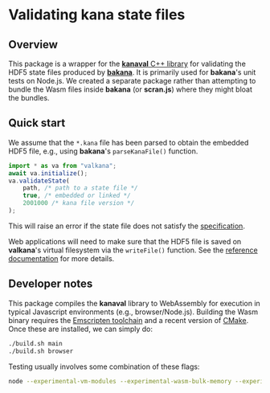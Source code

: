 # Validating kana state files

## Overview

This package is a wrapper for the [**kanaval** C++ library](https://github.com/LTLA/kanaval) for validating the HDF5 state files produced by [**bakana**](https://github.com/LTLA/bakana).
It is primarily used for **bakana**'s unit tests on Node.js.
We created a separate package rather than attempting to bundle the Wasm files inside **bakana** (or **scran.js**) where they might bloat the bundles.

## Quick start

We assume that the `*.kana` file has been parsed to obtain the embedded HDF5 file, e.g., using **bakana**'s `parseKanaFile()` function.

```js
import * as va from "valkana";
await va.initialize();
va.validateState(
    path, /* path to a state file */
    true, /* embedded or linked */
    2001000 /* kana file version */
);
```

This will raise an error if the state file does not satisfy the [specification](https://ltla.github.io/kanaval).

Web applications will need to make sure that the HDF5 file is saved on **valkana**'s virtual filesystem via the `writeFile()` function.
See the [reference documentation](https://ltla.github.io/valkana) for more details.

## Developer notes

This package compiles the **kanaval** library to WebAssembly for execution in typical Javascript environments (e.g., browser/Node.js).
Building the Wasm binary requires the [Emscripten toolchain](https://emscripten.org) and a recent version of [CMake](https://cmake.org).
Once these are installed, we can simply do:

```sh
./build.sh main
./build.sh browser
```

Testing usually involves some combination of these flags:

```sh
node --experimental-vm-modules --experimental-wasm-bulk-memory --experimental-wasm-bigint node_modules/jest/bin/jest.js
```
